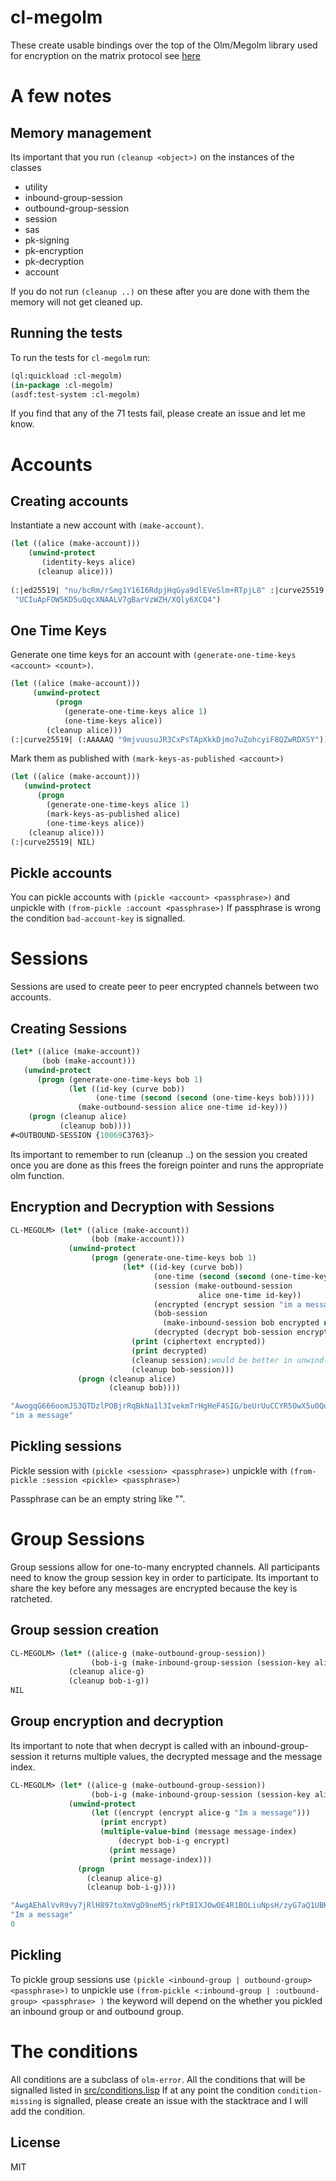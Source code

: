 # cl-megolm
These create usable bindings over the top of the Olm/Megolm library used for encryption on the matrix protocol see [here](https://gitlab.matrix.org/matrix-org/olm/-/tree/master/)

# A few notes

## Memory management

Its important that you run `(cleanup <object>)` on the instances of the classes

- utility
- inbound-group-session
- outbound-group-session
- session
- sas
- pk-signing
- pk-encryption
- pk-decryption
- account

If you do not run `(cleanup ..)` on these after you are done with them the memory will not get cleaned up.

## Running the tests

To run the tests for `cl-megolm` run:

```lisp
(ql:quickload :cl-megolm)
(in-package :cl-megolm)
(asdf:test-system :cl-megolm)
```

If you find that any of the 71 tests fail, please create an issue and let me know.


# Accounts

## Creating accounts

Instantiate a new account with `(make-account)`.

```lisp
(let ((alice (make-account)))
    (unwind-protect 
       (identity-keys alice)
      (cleanup alice)))
               
(:|ed25519| "nu/bcRm/rSmg1Y16I6RdpjHqGya9dlEVeSlm+RTpjL8" :|curve25519|
 "UCIuApFOW5KD5uQqcXNAALV7gBarVzWZH/XQly6XCQ4")
```
## One Time Keys
Generate one time keys for an account with `(generate-one-time-keys <account> <count>)`.

```lisp
(let ((alice (make-account)))
     (unwind-protect
          (progn 
            (generate-one-time-keys alice 1)
            (one-time-keys alice))
        (cleanup alice)))
(:|curve25519| (:AAAAAQ "9mjvuusuJR3CxPsTApXkkDjmo7uZohcyiF8QZwRDXSY"))
```

Mark them as published with `(mark-keys-as-published <account>)`
```lisp
(let ((alice (make-account)))
   (unwind-protect
      (progn 
        (generate-one-time-keys alice 1)
        (mark-keys-as-published alice)
        (one-time-keys alice))
    (cleanup alice)))
(:|curve25519| NIL)
```
## Pickle accounts
You can pickle accounts with `(pickle <account> <passphrase>)` and unpickle with `(from-pickle :account <passphrase>)` If passphrase is wrong the condition `bad-account-key` is signalled.

# Sessions
Sessions are used to create peer to peer encrypted channels between two accounts.

## Creating Sessions

```lisp
(let* ((alice (make-account))
       (bob (make-account)))
   (unwind-protect
      (progn (generate-one-time-keys bob 1)
             (let ((id-key (curve bob))
                   (one-time (second (second (one-time-keys bob)))))
               (make-outbound-session alice one-time id-key)))
    (progn (cleanup alice)
           (cleanup bob))))
#<OUTBOUND-SESSION {10069C3763}>
```
Its important to remember to run (cleanup ..) on the session you created once you
are done as this frees the foreign pointer and runs the appropriate olm function.

## Encryption and Decryption with Sessions
```lisp
CL-MEGOLM> (let* ((alice (make-account))
                  (bob (make-account)))
             (unwind-protect
                  (progn (generate-one-time-keys bob 1)
                         (let* ((id-key (curve bob))
                                (one-time (second (second (one-time-keys bob))))
                                (session (make-outbound-session
                                          alice one-time id-key))
                                (encrypted (encrypt session "im a message"))
                                (bob-session
                                  (make-inbound-session bob encrypted nil))
                                (decrypted (decrypt bob-session encrypted)))
                           (print (ciphertext encrypted))
                           (print decrypted)
                           (cleanup session);would be better in unwind-protect
                           (cleanup bob-session)))
               (progn (cleanup alice)
                      (cleanup bob))))

"AwogqG666oomJS3QTDzlPOBjrRqBkNa1l3IvekmTrHgHeF4SIG/beUrUuCCYR5OwX5u0QdJpnR8lnQBpfAODx4/fkQB6GiAjSwCQ9FTABplH+1RxPEcYGMrbqPeLMzTvdgYJTedPIiI/Awog2c5GHjNKlFLBh6yAJu5EFAs+Jo75BFZwUkRT68lvN2MQACIQcoDAnBDFfE1C6e8PeyDMIQf7UhYDYS+y" 
"im a message"
```
## Pickling sessions
Pickle session with `(pickle <session> <passphrase>)` unpickle with `(from-pickle :session <pickle> <passphrase>)`

Passphrase can be an empty string like "".

# Group Sessions

Group sessions allow for one-to-many encrypted channels. All participants need to know the group session key in order to participate. Its important to share the key before any messages are encrypted because the key is ratcheted.

## Group session creation

```lisp
CL-MEGOLM> (let* ((alice-g (make-outbound-group-session))
                  (bob-i-g (make-inbound-group-session (session-key alice-g))))
             (cleanup alice-g)
             (cleanup bob-i-g))
NIL
```

## Group encryption and decryption
Its important to note that when decrypt is called with an inbound-group-session
it returns multiple values, the decrypted message and the message index.
```lisp
CL-MEGOLM> (let* ((alice-g (make-outbound-group-session))
                  (bob-i-g (make-inbound-group-session (session-key alice-g))))
             (unwind-protect
                  (let ((encrypt (encrypt alice-g "Im a message")))
                    (print encrypt)
                    (multiple-value-bind (message message-index)
                        (decrypt bob-i-g encrypt)
                      (print message)
                      (print message-index)))
               (progn 
                 (cleanup alice-g)
                 (cleanup bob-i-g))))

"AwgAEhAlVvR9vy7jRlH897toXmVgD9neM5jrkPtBIXJOwOE4R1BOLiuNpsH/zyG7aQ1UBKzXHUFHwiXgHVBjQDHnjAWJ8VzfQUSqOymBH7u+ZVB4qMQqg1XBiGEJ" 
"Im a message" 
0 
```

## Pickling
To pickle group sessions use `(pickle <inbound-group | outbound-group> <passphrase>)` to unpickle
use `(from-pickle <:inbound-group | :outbound-group> <passphrase> )` the keyword will depend on the whether you pickled an inbound group or and outbound group.




# The conditions

All conditions are a subclass of `olm-error`. All the conditions
that will be signalled listed in [src/conditions.lisp](https://github.com/K1D77A/cl-megolm/blob/master/src/conditions.lisp)
If at any point the condition `condition-missing` is signalled, please create an
issue with the stacktrace and I will add the condition.






## License

MIT

